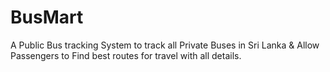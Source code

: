 # BusMart
A Public Bus tracking System to track all Private Buses in Sri Lanka &amp; Allow Passengers to Find best routes for  travel with all details.
